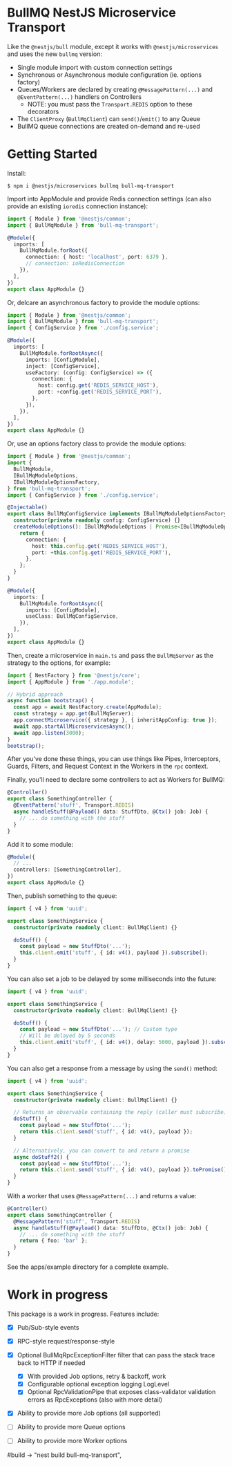 # BullMQ NestJS Microservice Transport

Like the `@nestjs/bull` module, except it works with `@nestjs/microservices` and uses the new `bullmq` version:

- Single module import with custom connection settings
- Synchronous or Asynchronous module configuration (ie. options factory)
- Queues/Workers are declared by creating `@MessagePattern(...)` and `@EventPattern(...)` handlers on Controllers
  - NOTE: you must pass the `Transport.REDIS` option to these decorators
- The `ClientProxy` (`BullMqClient`) can `send()`/`emit()` to any Queue
- BullMQ queue connections are created on-demand and re-used

# Getting Started

Install:

```
$ npm i @nestjs/microservices bullmq bull-mq-transport
```

Import into AppModule and provide Redis connection settings (can also provide an existing `ioredis` connection instance):

```ts
import { Module } from '@nestjs/common';
import { BullMqModule } from 'bull-mq-transport';

@Module({
  imports: [
    BullMqModule.forRoot({
      connection: { host: 'localhost', port: 6379 },
      // connection: ioRedisConnection
    }),
  ],
})
export class AppModule {}
```

Or, delcare an asynchronous factory to provide the module options:

```ts
import { Module } from '@nestjs/common';
import { BullMqModule } from 'bull-mq-transport';
import { ConfigService } from './config.service';

@Module({
  imports: [
    BullMqModule.forRootAsync({
      imports: [ConfigModule],
      inject: [ConfigService],
      useFactory: (config: ConfigService) => ({
        connection: {
          host: config.get('REDIS_SERVICE_HOST'),
          port: +config.get('REDIS_SERVICE_PORT'),
        },
      }),
    }),
  ],
})
export class AppModule {}
```

Or, use an options factory class to provide the module options:

```ts
import { Module } from '@nestjs/common';
import {
  BullMqModule,
  IBullMqModuleOptions,
  IBullMqModuleOptionsFactory,
} from 'bull-mq-transport';
import { ConfigService } from './config.service';

@Injectable()
export class BullMqConfigService implements IBullMqModuleOptionsFactory {
  constructor(private readonly config: ConfigService) {}
  createModuleOptions(): IBullMqModuleOptions | Promise<IBullMqModuleOptions> {
    return {
      connection: {
        host: this.config.get('REDIS_SERVICE_HOST'),
        port: +this.config.get('REDIS_SERVICE_PORT'),
      },
    };
  }
}

@Module({
  imports: [
    BullMqModule.forRootAsync({
      imports: [ConfigModule],
      useClass: BullMqConfigService,
    }),
  ],
})
export class AppModule {}
```

Then, create a microservice in `main.ts` and pass the `BullMqServer` as the strategy to the options, for example:

```ts
import { NestFactory } from '@nestjs/core';
import { AppModule } from './app.module';

// Hybrid approach
async function bootstrap() {
  const app = await NestFactory.create(AppModule);
  const strategy = app.get(BullMqServer);
  app.connectMicroservice({ strategy }, { inheritAppConfig: true });
  await app.startAllMicroservicesAsync();
  await app.listen(3000);
}
bootstrap();
```

After you've done these things, you can use things like Pipes, Interceptors,
Guards, Filters, and Request Context in the Workers in the `rpc` context.

Finally, you'll need to declare some controllers to act as Workers for BullMQ:

```ts
@Controller()
export class SomethingController {
  @EventPattern('stuff', Transport.REDIS)
  async handleStuff(@Payload() data: StuffDto, @Ctx() job: Job) {
    // ... do something with the stuff
  }
}
```

Add it to some module:

```ts
@Module({
  // ...
  controllers: [SomethingController],
})
export class AppModule {}
```

Then, publish something to the queue:

```ts
import { v4 } from 'uuid';

export class SomethingService {
  constructor(private readonly client: BullMqClient) {}

  doStuff() {
    const payload = new StuffDto('...');
    this.client.emit('stuff', { id: v4(), payload }).subscribe();
  }
}
```

You can also set a job to be delayed by some milliseconds into the future:

```ts
import { v4 } from 'uuid';

export class SomethingService {
  constructor(private readonly client: BullMqClient) {}

  doStuff() {
    const payload = new StuffDto('...'); // Custom type
    // Will be delayed by 5 seconds
    this.client.emit('stuff', { id: v4(), delay: 5000, payload }).subscribe();
  }
}
```

You can also get a response from a message by using the `send()` method:

```ts
import { v4 } from 'uuid';

export class SomethingService {
  constructor(private readonly client: BullMqClient) {}

  // Returns an observable containing the reply (caller must subscribe)
  doStuff() {
    const payload = new StuffDto('...');
    return this.client.send('stuff', { id: v4(), payload });
  }

  // Alternatively, you can convert to and return a promise
  async doStuff2() {
    const payload = new StuffDto('...');
    return this.client.send('stuff', { id: v4(), payload }).toPromise();
  }
}
```

With a worker that uses `@MessagePattern(...)` and returns a value:

```ts
@Controller()
export class SomethingController {
  @MessagePattern('stuff', Transport.REDIS)
  async handleStuff(@Payload() data: StuffDto, @Ctx() job: Job) {
    // ... do something with the stuff
    return { foo: 'bar' };
  }
}
```

See the apps/example directory for a complete example.

# Work in progress

This package is a work in progress. Features include:

- [x] Pub/Sub-style events
- [x] RPC-style request/response-style
- [x] Optional BullMqRpcExceptionFilter filter that can pass the stack trace back to HTTP if needed
  - [x] With provided Job options, retry & backoff, work
  - [x] Configurable optional exception logging LogLevel
  - [x] Optional RpcValidationPipe that exposes class-validator validation errors as RpcExceptions (also with more detail)
- [x] Ability to provide more Job options (all supported)
- [ ] Ability to provide more Queue options
- [ ] Ability to provide more Worker options


#build -> "nest build bull-mq-transport",